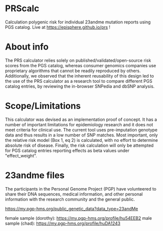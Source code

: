 

# PRScalc
Calculation polygenic risk for individual 23andme mutation reports using PGS catalog. Live at https://episphere.github.io/prs !

# About info
 The PRS calculator relies solely on published/validated/open-source risk scores from the PGS catalog, whereas consumer genomics companies use proprietary algorithms that cannot be readily reproduced by others. Additionally, we observed that the inherent reusability of this design led to the use of the PRS calculator as a research tool to compare different PGS catalog entries, by reviewing the in-browser SNPedia and dbSNP analysis.
 
# Scope/Limitations 
This calculator was devised as an implementation proof of concept. It has a number of important limitations for epidemiology research and it does not meet criteria for clinical use. The current tool uses pre-imputation genotype data and thus results in a low number of SNP matches. Most important, only the relative risk model (Box 1, eq 2) is calculated, with no effort to determine absolute risk of disease. Finally, the risk calculation will only be attempted for PGS catalog entries reporting effects as beta values under "effect_weight".

# 23andme files
The participants in the Personal Genome Project (PGP) have volunteered to share their DNA sequences, medical information, and other personal information with the research community and the general public.

https://my.pgp-hms.org/public_genetic_data?data_type=23andMe

female sample (dorothy): https://my.pgp-hms.org/profile/hu54EEB2
male sample (chad):  https://my.pgp-hms.org/profile/huDA1243


